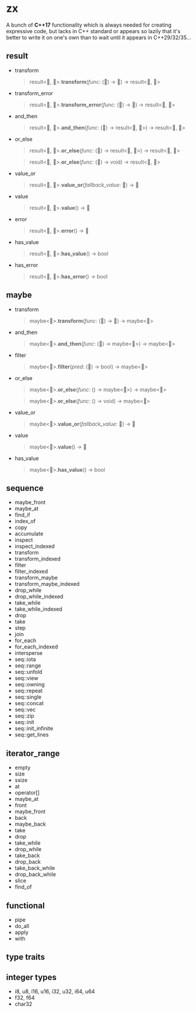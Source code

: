 # zx

A bunch of **C++17** functionality which is always needed for creating expressive code, but lacks in C++ standard or appears so lazily that it's better to write it on one's own than to wait until it appears in C++29/32/35...

## result
  - transform

    > result<🍏, 🍅>.**transform**(_func_: (🍏) -> 🍌) -> result<🍌, 🍅>

  - transform_error

    > result<🍏, 🍅>.**transform_error**(_func_: (🍅) -> 🍒) -> result<🍏, 🍒>

  - and_then

    > result<🍏, 🍅>.**and_then**(_func_: (🍏) -> result<🍌, 🍅>) -> result<🍌, 🍅>

  - or_else

    > result<🍏, 🍅>.**or_else**(_func_: (🍅) -> result<🍏, 🍅>) -> result<🍏, 🍅>

    > result<🍏, 🍅>.**or_else**(_func_: (🍅) -> void) -> result<🍏, 🍅>

  - value_or

    > result<🍏, 🍅>.**value_or**(_fallback_value_: 🍏) -> 🍏

  - value

    > result<🍏, 🍅>.**value**() -> 🍏

  - error

    > result<🍏, 🍅>.**error**() -> 🍅

  - has_value

    > result<🍏, 🍅>.**has_value**() -> bool

  - has_error

    > result<🍏, 🍅>.**has_error**() -> bool

## maybe
  - transform

    > maybe<🍏>.**transform**(_func_: (🍏) -> 🍊) -> maybe<🍊>

  - and_then

    > maybe<🍏>.**and_then**(_func_: (🍏) -> maybe<🍊>) -> maybe<🍊>

  - filter

    > maybe<🍏>.**filter**(_pred_: (🍏) -> bool) -> maybe<🍏>

  - or_else

    > maybe<🍏>.**or_else**(_func_: () -> maybe<🍏>) -> maybe<🍏>

    > maybe<🍏>.**or_else**(_func_: () -> void) -> maybe<🍏>

  - value_or

    > maybe<🍏>.**value_or**(_fallback_value_: 🍏) -> 🍏

  - value

    > maybe<🍏>.**value**() -> 🍏

  - has_value

    > maybe<🍏>.**has_value**() -> bool

## sequence
  - maybe_front
  - maybe_at
  - find_if
  - index_of
  - copy
  - accumulate
  - inspect
  - inspect_indexed
  - transform
  - transform_indexed
  - filter
  - filter_indexed
  - transform_maybe
  - transform_maybe_indexed
  - drop_while
  - drop_while_indexed
  - take_while
  - take_while_indexed
  - drop
  - take
  - step
  - join
  - for_each
  - for_each_indexed
  - intersperse
  - seq::iota
  - seq::range
  - seq::unfold
  - seq::view
  - seq::owning
  - seq::repeat
  - seq::single
  - seq::concat
  - seq::vec
  - seq::zip
  - seq::init
  - seq::init_infinite
  - seq::get_lines

## iterator_range
  - empty
  - size
  - ssize
  - at
  - operator[]
  - maybe_at
  - front
  - maybe_front
  - back
  - maybe_back
  - take
  - drop
  - take_while
  - drop_while
  - take_back
  - drop_back
  - take_back_while
  - drop_back_while
  - slice
  - find_of

## functional
  - pipe
  - do_all
  - apply
  - with

## type traits

## integer types
  - i8, u8, i16, u16, i32, u32, i64, u64
  - f32, f64
  - char32
